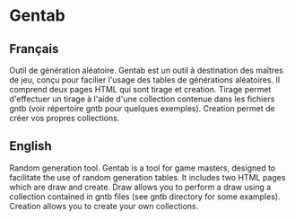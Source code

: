 # Gentab
## Français
Outil de génération aléatoire.
Gentab est un outil à destination des maîtres de jeu, conçu pour facilier l'usage des tables de générations aléatoires.
Il comprend deux pages HTML qui sont tirage et creation.
Tirage permet d'effectuer un tirage à l'aide d'une collection contenue dans les fichiers gntb (voir répertoire gntb pour quelques exemples). Creation permet de créer vos propres collections.

## English
Random generation tool.
Gentab is a tool for game masters, designed to facilitate the use of random generation tables.
It includes two HTML pages which are draw and create.
Draw allows you to perform a draw using a collection contained in gntb files (see gntb directory for some examples). Creation allows you to create your own collections.

